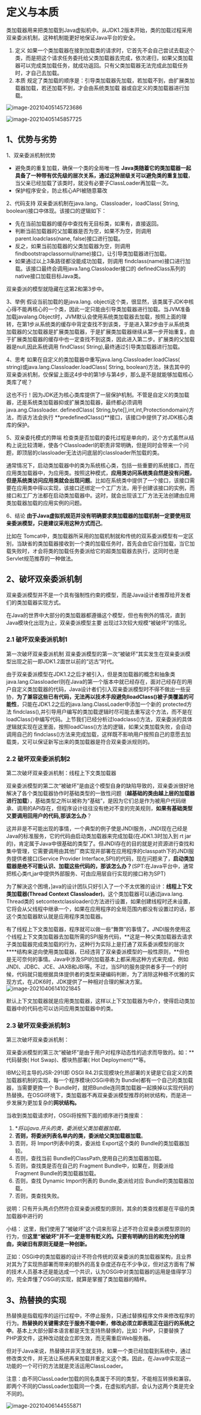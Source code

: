 # 定义与本质

类加载器用来把类加载到Java虚拟机中。从JDK1.2版本开始，类的加载过程采用双亲委派机制，这种机制能更好地保证Java平台的安全。

1. 定义
   如果一个类加载器在接到加载类的请求时，它首先不会自己尝试去载这个类，而是把这个请求任务委托给父类加载器去完成，依次递归，如果父类加载器可以完成类加载任务，就成功返回。只有父类加载器无法完成此加载任务时，才自己去加载。
2. 本质
   规定了类加载的顺序是：引导类加载器先加载，若加载不到，由扩展类加载器加载，若还加载不到，才会由系统类加载
   器或自定义的类加载器进行加载。

![image-20210405145723686](https://github.com/MrL5z2k0/zkNode/tree/main/images/image-20210405145723686.png)

![image-20210405145857725](https://github.com/MrL5z2k0/zkNode/tree/main/images/image-20210405145857725.png)



## 1、优势与劣势

1、双亲委派机制优势

- 避免类的重复加载，确保一个类的全局唯一性
  **Java类随着它的类加载器一起具备了一种带有优先级的层次关系，通过这种层级关可以避免类的重复加载**，当父亲已经加载了该类时，就没有必要子ClassLoader再加载一次。
- 保护程序安全，防止核心API被随意纂改

2、代码支持
双亲委派机制在java.lang，Classloader，loadClass( String, boolean)接口中体现。该接口的逻辑如下：

- 先在当前加载器的缓存中查找有无目标类，如果有，直接返回。
- 判断当前加载器的父加載器是否为空，如果不为空，则调用 parent.loadclass(nane, false)接口进行加载。
- 反之，如果当前加载器的父类加载器为空，则调用 findbootstrapclassornul(name)接口，让引导类加载器进行加载。
- 如果通过以上3条路径都没能成功加载，则调用 findclass(name)接口进行加载。该接口最终会调用java.1ang.Classloader接口的 definedClass系列的 native接口加载目标Java类。

双亲委派的模型就隐藏在这第2和第3步中。

3、举例
假设当前加载的是java.lang. objecti这个类，很显然，该类属于JDK中核心得不能再核心的一个类，因此一定只能由引导类加载器进行加载。当JVM准备加载javalang.Object时，JVM默认会使用系统类加载器去加载，按照上面的理转，在第1步从系统类的缓存中背定查找不到该类，于是进入第2步由于从系统类加载器的父加载器是扩展类加载器，于是扩展类加载器继续从第一步开始重复。由于扩展类加载器的缓存中也一定查找不到这类，因此进入第二步。扩展类的父加载器是null,因此系统调用 findClass( String),最终通过引导类加载器进行加载。

4、思考
如果在自定义的类加载器中重写java.lang.Classloader.loadClass( string)或java.lang.Classloader.loadClass( String, boolean)方法，抹去其中的双亲委派机制，仅保留上面这4步中的第1步与第4步，那么是不是就能够加载核心类库了呢？

这也不行！因为JDK还为核心类库提供了一层保护机制。不管是自定义的类加载器，还是系统类加载器抑或扩展类加载器，最终都必须调用java.ang.Classloader. definedClass( String,byte[],int,int,Protectiondomain)方法，而该方法会执行 **predefinedClass()**接口，该接口中提供了对JDK核心类库的保护。

5、双亲委托模式的弊端
检查类是否加载的委托过程是单向的，这个方式虽然从结构上说比较清晰，使各个Classloaderl的职责非常明确，但是同时会带来一个问题，即顶层的classloader无法访问底层的classloader所加载的类。

通常情况下，启动类加载器中的类为系统核心类，包括一些重要的系统接口，而在应用类加载器中，为应用类。按照这种模式，**应用类访问系统类自然是没有问题，但是系统类访问应用类就会出现问题**。比如在系统类中提供了一个接口，该接口需要在应用类中得以实现，该接口还绑定一个工厂方法，用于创建该接口的实例，而接口和工厂方法都在启动类加载器中。这时，就会出现该工厂方法无法创建由应用类加载器加载的应用实例的问题。

6、结论
**由于Java虚拟机规范并没有明确要求类加载器的加载机制一定要使用双亲委派模型，只是建议采用这种方式而己**。

比如在 Tomcat中，类加载器所采用的加载机制就和传统的双系委派模型有一定区别，当缺省的类加载器接收到一个类的加载任务时，首先会由它自行加载，当它加载失败时，オ会将类的加载任务委派给它的超类加载器去执行，这同时也是Servlet规范推荐的一种做法。

## 2、破坏双亲委派机制

双亲委派模型并不是一个具有强制性约束的模型，而是Java设计者推荐给开发者们的类加载器实现方式。

在Java的世界中大部分的类加载器都遵循这个模型，但也有例外的情况，直到Java模块化出现为止，双亲委派模型主要
出现过3次较大规模“被破坏”的情况。

### 2.1  破坏双亲委派机制1

第一次破坏双亲委派机制
双亲委派模型的第一次“被破坏”其实发生在双亲委派模型出现之前一即JDK1.2面世以前的“远古”时代。

由于双亲委派模型在JDK1.2之后才被引入，但是类加载器的概念和抽象类java.lang.Classloaderl则在Java的第一个版本中就已经存在，面对己经存在的用户自定义类加载器的代码，Java设计者们引入双亲委派模型时不得不做出一些妥协，**为了兼容这些已有代码，无法再以技术手段避免lloadClass()被子类覆盖的可能性**，只能在JDK1.2之后的java.lang.ClassLoader中添加一个新的 protected方法 findclass(),并引导用户编写的类加载逻辑时尽可能去重写这个方法，而不是在loadClass()中编写代码。上节我们已经分析过loadclass()方法，双亲委派的具体逻辑就实现在这里面，按照loadClass()方法的逻辑，如果父类加载失败，会自动调用自己的 findclass()方法来完成加载，这样既不影响用户按照自己的意愿去加载类，又可以保证新写出来的类加载器是符合双亲委派规则的。

### 2.2 破坏双亲委派机制2

第二次破坏双亲委派机制：线程上下文类加载器

双亲委派模型的第二次“被破坏”是由这个模型自身的缺陷导致的，双亲委派很好地解决了各个类加载器协作时基础类型的一致性问题（**越基础的类由越上层的加载器进行加载**），基础类型之所以被称为“基础”，是因为它们总是作为被用户代码继承、调用的API存在，但程序设计往往没有绝对不变的完美规则，**如果有基础类型又要调用回用户的代码,那该怎么办**？

这并非是不可能出现的事情，一个典型的例子使是JNDI服务，JNDI现在己经是Java的标准服务，它的代码由启动类加载器来完成加载(在JDK1.3时加入到 rt jar的)，肯定属于Java中很基础的类型了。但JNDI存在的目的就是对资源进行查找和集中管理，它需要调用由其他厂商实现并部署在应用程序的classpath下的JNDI服务提供者接口(Service Provider Interface,SPI)的代码，现在问题来了，**启动类加载器是绝不可能认识、加载这些代码的，那该怎么办？**(SPT:在Java平台中，通常把核心类rt,jar中提供外部服务、可由应用层自行实现的接口称为SPT)

为了解決这个困境，]ava的设计团队只好引入了一个不太优雅的设计：**线程上下文类加载器(Thread Context Classloader)**。这个类加载器可以通过java.lang. Thread类的 setcontextclassloader()方法进行设置，如果创建线程时还未设置，它将会从父线程中继承一个，如果在应用程序的全局范围内都没有设置过的话，那这个类加载器默认就是应用程序类加载器。

有了线程上下文类加载器，程序就可以做一些“舞弊”的事情了。JNDI服务使用这个线程上下文类加载器去加载所需的SPI服务代码，**这是一种父类加载器去请求子类加载器完成类加载的行为，这种行为实际上是打通了双系委派模型的层次****结构来逆向使用类加载器，已经违背了双亲委派模型的一般性原则，**但也是无可奈何的事情。Java中涉及SPI的加载基本上都采用这种方式来完成，例如JNDI、JDBC、JCE、JAXB和JBI等。不过，当SPI的服务提供者多于一个的时候，代码就只能根据具体提供者的类型来硬编码判断，为了消除这种极不优雅的实现方式，在JDK6时，JDK提供了一种相对合理的解决方案。
![image-20210406141021845](https://github.com/MrL5z2k0/zkNode/tree/main/images/image-20210406141021845.png)

默认上下文加载器就是应用类加载器，这样以上下文加载器为中介，使得启动类加载器中的代码也可以访问应用类加载器中的类。

### 2.3 破坏双亲委派机制3

第三次破坏双亲委派机制：

双亲委派模型的第三次“被破坏”是由于用户对程序动态性的追求而导致的。如：**代码替換( Hot Swap)、模块热部署( Hot Deployment)**等。

IBM公司主导的JSR-291(即 OSGI R4.2)实现模块化热部署的关键是它自定义的类加载器机制的实现，每一个程序模块(OSGi中称为 Bundle)都有一个自己的类加载器，当需要更換一个 Bundle时，就把Bundle连同类加载器一起换掉以实现代码的热替换。在OSGi环境下，类加载器不再双亲委派模型推荐的树状结构，而是进一步发展为更加复杂的**网状结构。**

当收到类加载请求时，OSGi将按照下面的顺序进行类搜索：

1. **将以java.*开头的类，委派给父类加载器加载。**
2. **否则，将委派列表名单内的类，委派给父类加载器加载**。
3. 否则，将 Import列表中的类，委派给 Export这个类的 Bundle的类加载器加较。
4. 否则，查找当前 Bundle的ClassPath,使用自己的类加载器加载。
5. 否则，查找类是否在自己的 Fragment Bundle中，如果在，则委派给 Fragment Bundle的类加载器加载。
6. 否则，查找 Dynamic Import列表的 Bundle,委派给对应 Bundle的类加载器加载。
7. 否则，类查找失败。

说明：只有开头两点仍然符合双亲委派模型的原则，其余的类查找都是在平级的类加载器中进行的

小结：
这里，我们使用了“被破坏”这个词来形容上述不符合双亲委派模型原则的行为，但**这里“被破坏”并不一定是带有贬义的。只要有明确的目的和充分的理由，突破旧有原则无疑是一种创新。**

正如：OSGi中的类加载器的设计不符合传统的双亲委派的类加载器架构，且业界对其为了实现热部署而带来的额外的高复杂度还存在不少争议，但对这方面有了解的技术人员基本还是能达成一个共识，认为OSGi中对类加载器的运用是值得学习的，完全弄懂了OSGi的实现，就算是掌握了类加载器的精梓。


## 3、热替换的实现

热替换是指载程序的运行过程中，不停止服务，只通过替换程序文件来修改程序的行为。**热替换的关键需求在于服务不能中断，修改必须立即表现正在运行的系统之中**。基本上大部分脚本语言都是天生支持热替换的，比如：PHP，只要替换了PHP源文件，这种改动就会立即生效，而无需重启Web服务器。

但对于Java来说，热替换并非天生就支持，如果一个类已经加载到系统中，通过修改类文件，并无法让系统再来加载并重定义这个类。因此，在Java中实现这一功能的一个可行的方法就是灵活运用ClassLoader。

注意：由不同ClassLoader加载的同名类属于不同的类型，不能相互转换和兼容。即两个不同的ClassLoader加载同一个类，在虚拟机内部，会认为这两个类是完全不同的。

![image-20210406144555871](https://github.com/MrL5z2k0/zkNode/tree/main/images/image-20210406144555871.png)